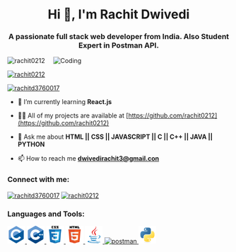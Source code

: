 <h1 align="center">Hi 👋, I'm Rachit Dwivedi</h1>
<h3 align="center">A passionate full stack web developer from India. Also Student Expert in Postman API.</h3>
<img align="right" alt="Coding" width="400" src="[https://cdn.myportfolio.com/2fcfcb103788251450a8304378dffded/a62c047f-8369-493c-ab14-71ef51bebc55_rw_1200.gif?h=e8c7ce55b326319eaca316cc1e74518f](https://cdn.videoplasty.com/animation/chill-coding-programming-lo-fi-animation-stock-animation-21874-1024x576.jpg)">
<p align="left"> <img src="https://komarev.com/ghpvc/?username=rachit0212&label=Profile%20views&color=0e75b6&style=flat" alt="rachit0212" /> </p>

<p align="left"> <a href="https://github.com/ryo-ma/github-profile-trophy"><img src="https://github-profile-trophy.vercel.app/?username=rachit0212" alt="rachit0212" /></a> </p>

<p align="left"> <a href="https://twitter.com/rachitd3760017" target="blank"><img src="https://img.shields.io/twitter/follow/rachitd3760017?logo=twitter&style=for-the-badge" alt="rachitd3760017" /></a> </p>

- 🌱 I’m currently learning **React.js**

- 👨‍💻 All of my projects are available at [https://github.com/rachit0212](https://github.com/rachit0212)

- 💬 Ask me about **HTML || CSS || JAVASCRIPT || C || C++ || JAVA || PYTHON**

- 📫 How to reach me **dwivedirachit3@gmail.con**

<h3 align="left">Connect with me:</h3>
<p align="left">
<a href="https://twitter.com/rachitd3760017" target="blank"><img align="center" src="https://raw.githubusercontent.com/rahuldkjain/github-profile-readme-generator/master/src/images/icons/Social/twitter.svg" alt="rachitd3760017" height="30" width="40" /></a>
<a href="https://www.codechef.com/users/rachit0212" target="blank"><img align="center" src="https://cdn.jsdelivr.net/npm/simple-icons@3.1.0/icons/codechef.svg" alt="rachit0212" height="30" width="40" /></a>
</p>

<h3 align="left">Languages and Tools:</h3>
<p align="left"> <a href="https://www.cprogramming.com/" target="_blank" rel="noreferrer"> <img src="https://raw.githubusercontent.com/devicons/devicon/master/icons/c/c-original.svg" alt="c" width="40" height="40"/> </a> <a href="https://www.w3schools.com/cpp/" target="_blank" rel="noreferrer"> <img src="https://raw.githubusercontent.com/devicons/devicon/master/icons/cplusplus/cplusplus-original.svg" alt="cplusplus" width="40" height="40"/> </a> <a href="https://www.w3schools.com/css/" target="_blank" rel="noreferrer"> <img src="https://raw.githubusercontent.com/devicons/devicon/master/icons/css3/css3-original-wordmark.svg" alt="css3" width="40" height="40"/> </a> <a href="https://www.w3.org/html/" target="_blank" rel="noreferrer"> <img src="https://raw.githubusercontent.com/devicons/devicon/master/icons/html5/html5-original-wordmark.svg" alt="html5" width="40" height="40"/> </a> <a href="https://www.java.com" target="_blank" rel="noreferrer"> <img src="https://raw.githubusercontent.com/devicons/devicon/master/icons/java/java-original.svg" alt="java" width="40" height="40"/> </a> <a href="https://postman.com" target="_blank" rel="noreferrer"> <img src="https://www.vectorlogo.zone/logos/getpostman/getpostman-icon.svg" alt="postman" width="40" height="40"/> </a> <a href="https://www.python.org" target="_blank" rel="noreferrer"> <img src="https://raw.githubusercontent.com/devicons/devicon/master/icons/python/python-original.svg" alt="python" width="40" height="40"/> </a> </p>
